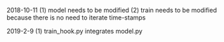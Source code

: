 2018-10-11
(1) model needs to be modified
(2) train needs to be modified because there is no need to iterate time-stamps

2019-2-9
(1) train_hook.py integrates model.py

